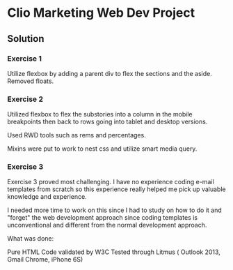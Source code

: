 # Clio Marketing Web Dev Project

## Solution

### Exercise 1
Utilize flexbox by adding a parent div to flex the sections and the aside.
Removed floats.

### Exercise 2

Utilized flexbox to flex the substories into a column in the mobile breakpoints then back to rows going into tablet and desktop versions.

Used RWD tools such as rems and percentages.

Mixins were put to work to nest css and utilize smart media query.

### Exercise 3

Exercise 3 proved most challenging. I have no experience coding e-mail templates from scratch so this
experience really helped me pick up valuable knowledge and experience.

I needed more time to work on this since I had to study on how to do it and "forget" the web development approach since
coding templates is unconventional and different from the normal development approach.

What was done:

Pure HTML
Code validated by W3C
Tested through Litmus ( Outlook 2013, Gmail Chrome, iPhone 6S)

